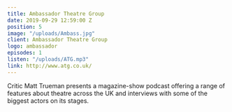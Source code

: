 ```yaml
---
title: Ambassador Theatre Group
date: 2019-09-29 12:59:00 Z
position: 5
image: "/uploads/Ambass.jpg"
client: Ambassador Theatre Group
logo: ambassador
episodes: 1
listen: "/uploads/ATG.mp3"
link: http://www.atg.co.uk/
---
```


Critic Matt Trueman presents a magazine-show podcast offering a range of features about theatre across the UK and interviews with some of the biggest actors on its stages.